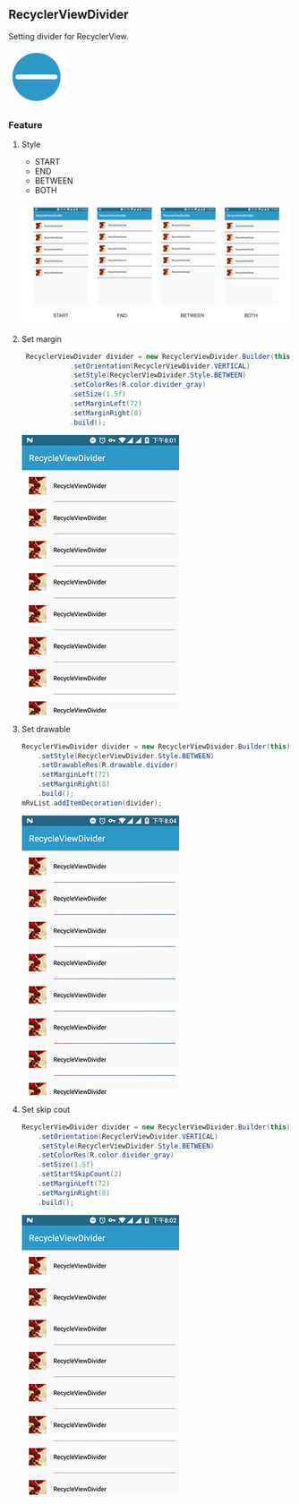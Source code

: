 ## RecyclerViewDivider

Setting divider for RecyclerView.

![](img/logo.png)

### Feature

1. Style

   - START
   - END
   - BETWEEN
   - BOTH

   ![](img/style.jpg)

2. Set margin

   ```java
    RecyclerViewDivider divider = new RecyclerViewDivider.Builder(this)
               .setOrientation(RecyclerViewDivider.VERTICAL)
               .setStyle(RecyclerViewDivider.Style.BETWEEN)
               .setColorRes(R.color.divider_gray)
               .setSize(1.5f)
               .setMarginLeft(72)
               .setMarginRight(8)
               .build();
   ```

   ![](img/set_margin.png)

3. Set drawable

   ```java
   RecyclerViewDivider divider = new RecyclerViewDivider.Builder(this)
       .setStyle(RecyclerViewDivider.Style.BETWEEN)
       .setDrawableRes(R.drawable.divider)
       .setMarginLeft(72)
       .setMarginRight(8)
       .build();
   mRvList.addItemDecoration(divider);
   ```

   ![](img/set_drawable.png)

4. Set skip cout 

   ```java
   RecyclerViewDivider divider = new RecyclerViewDivider.Builder(this)
       .setOrientation(RecyclerViewDivider.VERTICAL)
       .setStyle(RecyclerViewDivider.Style.BETWEEN)
       .setColorRes(R.color.divider_gray)
       .setSize(1.5f)
       .setStartSkipCount(2)
       .setMarginLeft(72)
       .setMarginRight(8)
       .build();
   ```

   ![](img/set_skip.png)
